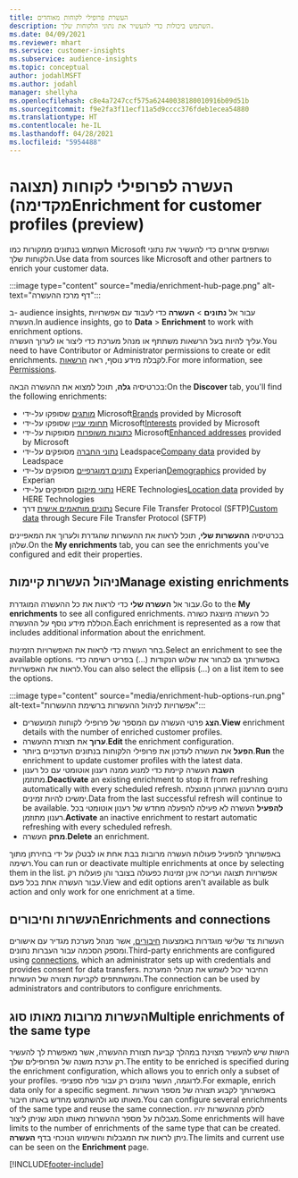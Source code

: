 ```yaml
---
title: העשרת פרופילי לקוחות מאוחדים
description: השתמש ביכולות כדי להעשיר את נתוני הלקוחות שלך.
ms.date: 04/09/2021
ms.reviewer: mhart
ms.service: customer-insights
ms.subservice: audience-insights
ms.topic: conceptual
author: jodahlMSFT
ms.author: jodahl
manager: shellyha
ms.openlocfilehash: c8e4a7247ccf575a62440038180010916b09d51b
ms.sourcegitcommit: f9e2fa3f11ecf11a5d9cccc376fdeb1ecea54880
ms.translationtype: HT
ms.contentlocale: he-IL
ms.lasthandoff: 04/28/2021
ms.locfileid: "5954488"
---
```

# <a name="enrichment-for-customer-profiles-preview"></a><span data-ttu-id="b97bf-103">העשרה לפרופילי לקוחות (תצוגה מקדימה)</span><span class="sxs-lookup"><span data-stu-id="b97bf-103">Enrichment for customer profiles (preview)</span></span>

<span data-ttu-id="b97bf-104">השתמש בנתונים ממקורות כמו Microsoft ושותפים אחרים כדי להעשיר את נתוני הלקוחות שלך.</span><span class="sxs-lookup"><span data-stu-id="b97bf-104">Use data from sources like Microsoft and other partners to enrich your customer data.</span></span>

:::image type="content" source="media/enrichment-hub-page.png" alt-text="דף מרכז ההעשרה":::

<span data-ttu-id="b97bf-106">ב- audience insights, עבור אל **נתונים** > **העשרה** כדי לעבוד עם אפשרויות העשרה.</span><span class="sxs-lookup"><span data-stu-id="b97bf-106">In audience insights, go to **Data** > **Enrichment** to work with enrichment options.</span></span>    
<span data-ttu-id="b97bf-107">עליך להיות בעל הרשאות משתתף או מנהל מערכת כדי ליצור או לערוך העשרה.</span><span class="sxs-lookup"><span data-stu-id="b97bf-107">You need to have Contributor or Administrator permissions to create or edit enrichments.</span></span> <span data-ttu-id="b97bf-108">לקבלת מידע נוסף, ראה [הרשאות](permissions.md).</span><span class="sxs-lookup"><span data-stu-id="b97bf-108">For more information, see [Permissions](permissions.md).</span></span>

<span data-ttu-id="b97bf-109">בכרטיסיה **גלה**, תוכל למצוא את ההעשרה הבאה:</span><span class="sxs-lookup"><span data-stu-id="b97bf-109">On the **Discover** tab, you'll find the following enrichments:</span></span>

- <span data-ttu-id="b97bf-110">[מותגים](enrichment-microsoft.md) שסופקו על-ידי Microsoft</span><span class="sxs-lookup"><span data-stu-id="b97bf-110">[Brands](enrichment-microsoft.md) provided by Microsoft</span></span>
- <span data-ttu-id="b97bf-111">[תחומי עניין](enrichment-microsoft.md) שסופקו על-ידי Microsoft</span><span class="sxs-lookup"><span data-stu-id="b97bf-111">[Interests](enrichment-microsoft.md) provided by Microsoft</span></span>
- <span data-ttu-id="b97bf-112">[כתובות משופרות](enrichment-enhanced-addresses.md) מסופקות על-ידי Microsoft</span><span class="sxs-lookup"><span data-stu-id="b97bf-112">[Enhanced addresses](enrichment-enhanced-addresses.md) provided by Microsoft</span></span>
- <span data-ttu-id="b97bf-113">[נתוני החברה](enrichment-leadspace.md) מסופקים על-ידי Leadspace</span><span class="sxs-lookup"><span data-stu-id="b97bf-113">[Company data](enrichment-leadspace.md) provided by Leadspace</span></span>
- <span data-ttu-id="b97bf-114">[נתונים דמוגרפיים](enrichment-experian.md) מסופקים על-ידי Experian</span><span class="sxs-lookup"><span data-stu-id="b97bf-114">[Demographics](enrichment-experian.md) provided by Experian</span></span>
- <span data-ttu-id="b97bf-115">[נתוני מיקום](enrichment-here.md) מסופקים על-ידי HERE Technologies</span><span class="sxs-lookup"><span data-stu-id="b97bf-115">[Location data](enrichment-here.md) provided by HERE Technologies</span></span>
- <span data-ttu-id="b97bf-116">[נתונים מותאמים אישית](enrichment-SFTP-custom-import.md) דרך Secure File Transfer Protocol‏ (SFTP)</span><span class="sxs-lookup"><span data-stu-id="b97bf-116">[Custom data](enrichment-SFTP-custom-import.md) through Secure File Transfer Protocol (SFTP)</span></span>

<span data-ttu-id="b97bf-117">בכרטיסיה **ההעשרות שלי**, תוכל לראות את ההעשרות שהגדרת ולערוך את המאפיינים שלהן.</span><span class="sxs-lookup"><span data-stu-id="b97bf-117">On the **My enrichments** tab, you can see the enrichments you've configured and edit their properties.</span></span>

## <a name="manage-existing-enrichments"></a><span data-ttu-id="b97bf-118">ניהול העשרות קיימות</span><span class="sxs-lookup"><span data-stu-id="b97bf-118">Manage existing enrichments</span></span>

<span data-ttu-id="b97bf-119">עבור אל **העשרה שלי** כדי לראות את כל ההעשרה המוגדרת.</span><span class="sxs-lookup"><span data-stu-id="b97bf-119">Go to the **My enrichments** to see all configured enrichments.</span></span> <span data-ttu-id="b97bf-120">כל העשרה מיוצגת כשורה הכוללת מידע נוסף על ההעשרה.</span><span class="sxs-lookup"><span data-stu-id="b97bf-120">Each enrichment is represented as a row that includes additional information about the enrichment.</span></span>

<span data-ttu-id="b97bf-121">בחר העשרה כדי לראות את האפשרויות הזמינות.</span><span class="sxs-lookup"><span data-stu-id="b97bf-121">Select an enrichment to see the available options.</span></span> <span data-ttu-id="b97bf-122">באפשרותך גם לבחור את שלוש הנקודות (...) בפריט רשימה כדי לראות את האפשרויות.</span><span class="sxs-lookup"><span data-stu-id="b97bf-122">You can also select the ellipsis (...) on a list item to see the options.</span></span>

:::image type="content" source="media/enrichment-hub-options-run.png" alt-text="אפשרויות לניהול ההעשרות ברשימת ההעשרות":::

- <span data-ttu-id="b97bf-124">**הצג** פרטי העשרה עם המספר של פרופילי לקוחות המועשרים.</span><span class="sxs-lookup"><span data-stu-id="b97bf-124">**View** enrichment details with the number of enriched customer profiles.</span></span>
- <span data-ttu-id="b97bf-125">**ערוך** את תצורת ההעשרה.</span><span class="sxs-lookup"><span data-stu-id="b97bf-125">**Edit** the enrichment configuration.</span></span>
- <span data-ttu-id="b97bf-126">**הפעל** את העשרה לעדכון את פרופילי הלקוחות בנתונים העדכניים ביותר.</span><span class="sxs-lookup"><span data-stu-id="b97bf-126">**Run** the enrichment to update customer profiles with the latest data.</span></span>
- <span data-ttu-id="b97bf-127">**השבת** העשרה קיימת כדי למנוע ממנה רענון אוטומטי עם כל רענון מתוזמן.</span><span class="sxs-lookup"><span data-stu-id="b97bf-127">**Deactivate** an existing enrichment to stop it from refreshing automatically with every scheduled refresh.</span></span> <span data-ttu-id="b97bf-128">נתונים מהרענון האחרון המוצלח ימשיכו להיות זמינים.</span><span class="sxs-lookup"><span data-stu-id="b97bf-128">Data from the last successful refresh will continue to be available.</span></span> <span data-ttu-id="b97bf-129">**להפעיל** העשרה לא פעילה להפעלה מחדש של רענון אוטומטי בכל רענון מתוזמן.</span><span class="sxs-lookup"><span data-stu-id="b97bf-129">**Activate** an inactive enrichment to restart automatic refreshing with every scheduled refresh.</span></span>
- <span data-ttu-id="b97bf-130">**מחק** העשרה.</span><span class="sxs-lookup"><span data-stu-id="b97bf-130">**Delete** an enrichment.</span></span>

<span data-ttu-id="b97bf-131">באפשרותך להפעיל פעולות העשרה מרובות בבת אחת או לבטלן על ידי בחירתן מתוך רשימה.</span><span class="sxs-lookup"><span data-stu-id="b97bf-131">You can run or deactivate multiple enrichments at once by selecting them in the list.</span></span> <span data-ttu-id="b97bf-132">אפשרויות תצוגה ועריכה אינן זמינות כפעולה בצובר והן פועלות רק עבור העשרה אחת בכל פעם.</span><span class="sxs-lookup"><span data-stu-id="b97bf-132">View and edit options aren't available as bulk action and only work for one enrichment at a time.</span></span>

## <a name="enrichments-and-connections"></a><span data-ttu-id="b97bf-133">העשרות וחיבורים</span><span class="sxs-lookup"><span data-stu-id="b97bf-133">Enrichments and connections</span></span>

<span data-ttu-id="b97bf-134">העשרות צד שלישי מוגדרות באמצעות [חיבורים](connections.md), אשר מנהל מערכת מגדיר עם אישורים ומספק הסכמה עבור העברות נתונים.</span><span class="sxs-lookup"><span data-stu-id="b97bf-134">Third-party enrichments are configured using [connections](connections.md), which an administrator sets up with credentials and provides consent for data transfers.</span></span> <span data-ttu-id="b97bf-135">החיבור יכול לשמש את מנהלי המערכת והמשתתפים לקביעת תצורה של העשרות.</span><span class="sxs-lookup"><span data-stu-id="b97bf-135">The connection can be used by administrators and contributors to configure enrichments.</span></span>  

## <a name="multiple-enrichments-of-the-same-type"></a><span data-ttu-id="b97bf-136">העשרות מרובות מאותו סוג</span><span class="sxs-lookup"><span data-stu-id="b97bf-136">Multiple enrichments of the same type</span></span>

<span data-ttu-id="b97bf-137">הישות שיש להעשיר מצוינת במהלך קביעת תצורת ההעשרה, אשר מאפשרת לך להעשיר רק ערכת משנה של הפרופילים שלך.</span><span class="sxs-lookup"><span data-stu-id="b97bf-137">The entity to be enriched is specified during the enrichment configuration, which allows you to enrich only a subset of your profiles.</span></span> <span data-ttu-id="b97bf-138">לדוגמה, העשר נתונים רק עבור פלח ספציפי.</span><span class="sxs-lookup"><span data-stu-id="b97bf-138">For exmaple, enrich data only for a specific segment.</span></span> <span data-ttu-id="b97bf-139">באפשרותך לקבוע תצורה של מספר העשרות מאותו סוג ולהשתמש מחדש באותו חיבור.</span><span class="sxs-lookup"><span data-stu-id="b97bf-139">You can configure several enrichments of the same type and reuse the same connection.</span></span> <span data-ttu-id="b97bf-140">לחלק מההעשרות יהיו מגבלות על מספר ההעשרות מאותו הסוג שניתן ליצור.</span><span class="sxs-lookup"><span data-stu-id="b97bf-140">Some enrichments will have limits to the number of enrichments of the same type that can be created.</span></span> <span data-ttu-id="b97bf-141">ניתן לראות את המגבלות והשימוש הנוכחי בדף **העשרה**.</span><span class="sxs-lookup"><span data-stu-id="b97bf-141">The limits and current use can be seen on the **Enrichment** page.</span></span>

[!INCLUDE[footer-include](../includes/footer-banner.md)]
